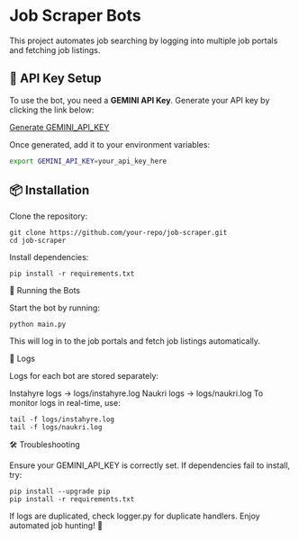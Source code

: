 # Job Scraper Bots

This project automates job searching by logging into multiple job portals and fetching job listings.

## 🔑 API Key Setup

To use the bot, you need a **GEMINI API Key**. Generate your API key by clicking the link below:

[Generate GEMINI_API_KEY](https://aistudio.google.com/app/apikey)

Once generated, add it to your environment variables:

```sh
export GEMINI_API_KEY=your_api_key_here
```

## 📦 Installation

Clone the repository:

```
git clone https://github.com/your-repo/job-scraper.git
cd job-scraper
```

Install dependencies:

```
pip install -r requirements.txt
```

🚀 Running the Bots

Start the bot by running:

```
python main.py
```

This will log in to the job portals and fetch job listings automatically.

📝 Logs

Logs for each bot are stored separately:

Instahyre logs → logs/instahyre.log
Naukri logs → logs/naukri.log
To monitor logs in real-time, use:

```
tail -f logs/instahyre.log
tail -f logs/naukri.log
```

🛠 Troubleshooting

Ensure your GEMINI_API_KEY is correctly set.
If dependencies fail to install, try:

```
pip install --upgrade pip
pip install -r requirements.txt
```

If logs are duplicated, check logger.py for duplicate handlers.
Enjoy automated job hunting! 🚀
